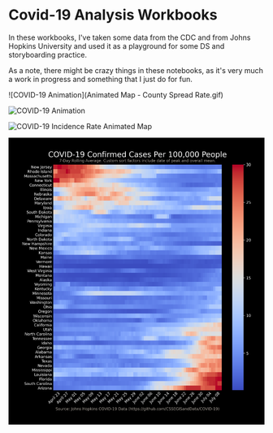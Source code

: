 # Covid-19 Analysis Workbooks

In these workbooks, I've taken some data from the CDC and from Johns Hopkins University and used it as a playground for some DS and storyboarding practice. 

As a note, there might be crazy things in these notebooks, as it's very much a work in progress and something that I just do for fun. 

![COVID-19 Animation](Animated Map - County Spread Rate.gif)

![COVID-19 Animation](covid19-case-lapse.gif)

![COVID-19 Incidence Rate Animated Map](Output/covid19-map-case-incidence-rate.gif)

![COVID-19 Incidence Case Heatmap](covid19-incidence-case.png)


